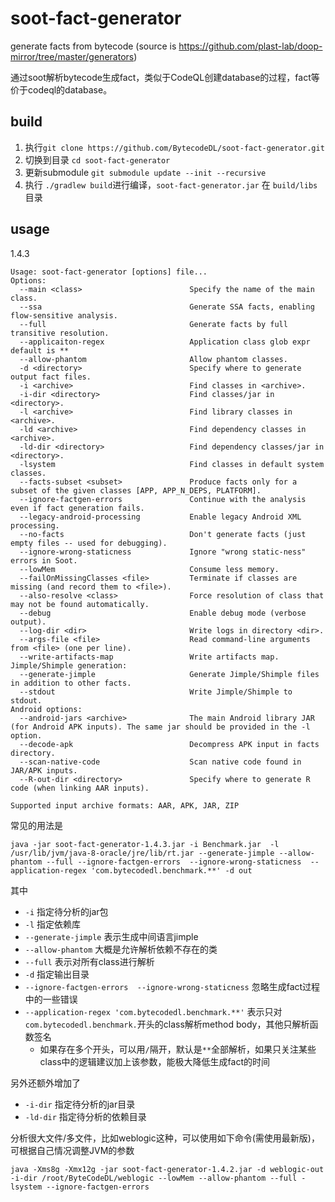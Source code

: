 # soot-fact-generator

generate facts from bytecode (source is https://github.com/plast-lab/doop-mirror/tree/master/generators)

通过soot解析bytecode生成fact，类似于CodeQL创建database的过程，fact等价于codeql的database。

## build 

1. 执行`git clone https://github.com/BytecodeDL/soot-fact-generator.git`
2. 切换到目录 `cd soot-fact-generator`
3. 更新submodule `git submodule update --init --recursive`
4. 执行 `./gradlew build`进行编译，`soot-fact-generator.jar` 在 `build/libs` 目录

## usage

1.4.3

```
Usage: soot-fact-generator [options] file...
Options:
  --main <class>                        Specify the name of the main class.
  --ssa                                 Generate SSA facts, enabling flow-sensitive analysis.
  --full                                Generate facts by full transitive resolution.
  --applicaiton-regex                   Application class glob expr default is **
  --allow-phantom                       Allow phantom classes.
  -d <directory>                        Specify where to generate output fact files.
  -i <archive>                          Find classes in <archive>.
  -i-dir <directory>                    Find classes/jar in <directory>.
  -l <archive>                          Find library classes in <archive>.
  -ld <archive>                         Find dependency classes in <archive>.
  -ld-dir <directory>                   Find dependency classes/jar in <directory>.
  -lsystem                              Find classes in default system classes.
  --facts-subset <subset>               Produce facts only for a subset of the given classes [APP, APP_N_DEPS, PLATFORM].
  --ignore-factgen-errors               Continue with the analysis even if fact generation fails.
  --legacy-android-processing           Enable legacy Android XML processing.
  --no-facts                            Don't generate facts (just empty files -- used for debugging).
  --ignore-wrong-staticness             Ignore "wrong static-ness" errors in Soot.
  --lowMem                              Consume less memory.
  --failOnMissingClasses <file>         Terminate if classes are missing (and record them to <file>).
  --also-resolve <class>                Force resolution of class that may not be found automatically.
  --debug                               Enable debug mode (verbose output).
  --log-dir <dir>                       Write logs in directory <dir>.
  --args-file <file>                    Read command-line arguments from <file> (one per line).
  --write-artifacts-map                 Write artifacts map.
Jimple/Shimple generation:
  --generate-jimple                     Generate Jimple/Shimple files in addition to other facts.
  --stdout                              Write Jimple/Shimple to stdout.
Android options:
  --android-jars <archive>              The main Android library JAR (for Android APK inputs). The same jar should be provided in the -l option.
  --decode-apk                          Decompress APK input in facts directory.
  --scan-native-code                    Scan native code found in JAR/APK inputs.
  --R-out-dir <directory>               Specify where to generate R code (when linking AAR inputs).

Supported input archive formats: AAR, APK, JAR, ZIP
```
常见的用法是
```
java -jar soot-fact-generator-1.4.3.jar -i Benchmark.jar  -l /usr/lib/jvm/java-8-oracle/jre/lib/rt.jar --generate-jimple --allow-phantom --full --ignore-factgen-errors  --ignore-wrong-staticness  --application-regex 'com.bytecodedl.benchmark.**' -d out 
```
其中
- `-i` 指定待分析的jar包
- `-l` 指定依赖库
- `--generate-jimple` 表示生成中间语言jimple
- `--allow-phantom` 大概是允许解析依赖不存在的类
- `--full` 表示对所有class进行解析
- `-d` 指定输出目录
- `--ignore-factgen-errors  --ignore-wrong-staticness` 忽略生成fact过程中的一些错误
- `--application-regex 'com.bytecodedl.benchmark.**'` 表示只对`com.bytecodedl.benchmark.`开头的class解析method body，其他只解析函数签名
  - 如果存在多个开头，可以用`/`隔开，默认是`**`全部解析，如果只关注某些class中的逻辑建议加上该参数，能极大降低生成fact的时间

另外还额外增加了
- `-i-dir` 指定待分析的jar目录
- `-ld-dir` 指定待分析的依赖目录

分析很大文件/多文件，比如weblogic这种，可以使用如下命令(需使用最新版)，可根据自己情况调整JVM的参数

```
java -Xms8g -Xmx12g -jar soot-fact-generator-1.4.2.jar -d weblogic-out -i-dir /root/ByteCodeDL/weblogic --lowMem --allow-phantom --full -lsystem --ignore-factgen-errors
```